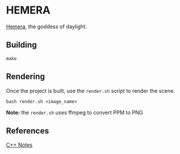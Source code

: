 # HEMERA

[Hemera](https://simple.wikipedia.org/wiki/Hemera), the goddess of daylight.

## Building
```
make
```

## Rendering
Once the project is built, use the `render.sh` script to render the scene.

```
bash render.sh <image_name>
```

**Note:** the `render.sh` uses ffmpeg to convert PPM to PNG


## References
[C++ Notes](./docs/CPP.md)

